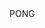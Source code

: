 <html>
<head>
</head>
<body>
	<a href="/pong/pong3D.html" style="text-decoration: none;">PONG</a>
</body>
</html>
